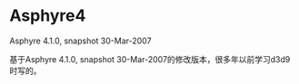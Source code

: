 # Asphyre4
Asphyre 4.1.0, snapshot 30-Mar-2007

基于Asphyre 4.1.0, snapshot 30-Mar-2007的修改版本，很多年以前学习d3d9时写的。
